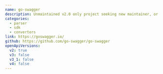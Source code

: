 ```yaml
---
name: go-swagger
description: Unmaintained v2.0 only project seeking new maintainer, or probably a fork. Parser, validator, generates descriptions from code, or code from descriptions!
categories:
  - parser
  - sdk
  - converters
link: https://goswagger.io/
github: https://github.com/go-swagger/go-swagger
openApiVersions:
  v2: true
  v3: false
  v3_1: false
  v4: false
---
```

